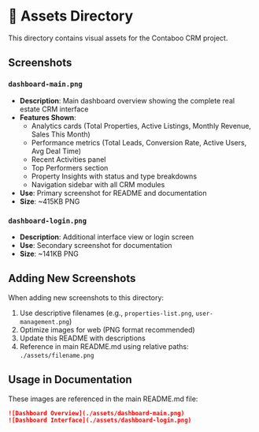 # 📸 Assets Directory

This directory contains visual assets for the Contaboo CRM project.

## Screenshots

### `dashboard-main.png`
- **Description**: Main dashboard overview showing the complete real estate CRM interface
- **Features Shown**: 
  - Analytics cards (Total Properties, Active Listings, Monthly Revenue, Sales This Month)
  - Performance metrics (Total Leads, Conversion Rate, Active Users, Avg Deal Time)
  - Recent Activities panel
  - Top Performers section  
  - Property Insights with status and type breakdowns
  - Navigation sidebar with all CRM modules
- **Use**: Primary screenshot for README and documentation
- **Size**: ~415KB PNG

### `dashboard-login.png`
- **Description**: Additional interface view or login screen
- **Use**: Secondary screenshot for documentation
- **Size**: ~141KB PNG

## Adding New Screenshots

When adding new screenshots to this directory:

1. Use descriptive filenames (e.g., `properties-list.png`, `user-management.png`)
2. Optimize images for web (PNG format recommended)
3. Update this README with descriptions
4. Reference in main README.md using relative paths: `./assets/filename.png`

## Usage in Documentation

These images are referenced in the main README.md file:

```markdown
![Dashboard Overview](./assets/dashboard-main.png)
![Dashboard Interface](./assets/dashboard-login.png)
```